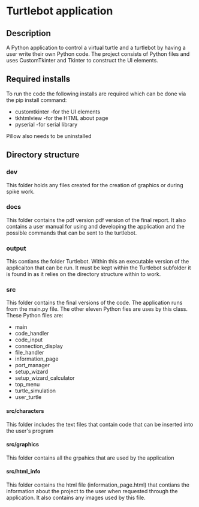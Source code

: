 # Turtlebot application

## Description
A Python application to control a virtual turtle and a turtlebot by having a user write their own Python code.
The project consists of Python files and uses CustomTkinter and Tkinter to construct the UI elements.

## Required installs
To run the code the following installs are required which can be done via the pip install command:
* customtkinter -for the UI elements
* tkhtmlview -for the HTML about page
* pyserial -for serial library

Pillow also needs to be uninstalled

## Directory structure

### dev
This folder holds any files created for the creation of graphics or during spike work.

### docs
This folder contains the pdf version pdf version of the final report.
It also contains a user manual for using and developing the application and the possible commands that can be sent to the turtlebot.

### output
This contians the folder Turtlebot. Within this an executable version of the applicaiton that can be run. It must be kept within the Turtlebot subfolder it is found in as it relies on the directory structure within to work.

### src
This folder contains the final versions of the code. The application runs from the main.py file.
The other eleven Python fies are uses by this class.
These Python files are:
* main
* code_handler
* code_input
* connection_display
* file_handler
* information_page
* port_manager
* setup_wizard
* setup_wizard_calculator
* top_menu
* turtle_simulation
* user_turtle

#### src/characters
This folder includes the text files that contain code that can be inserted into the user's program

#### src/graphics
This folder contains all the grpahics that are used by the application

#### src/html_info
This folder contains the html file (information_page.html) that contians the information about the project to the user when requested through the application. It also contains any images used by this file.